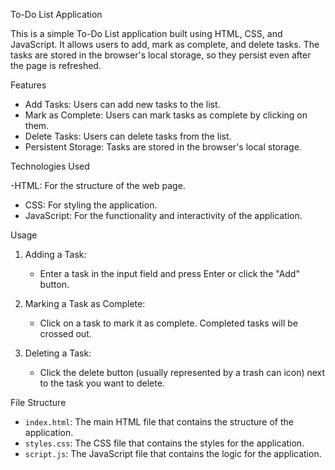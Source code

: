 To-Do List Application

This is a simple To-Do List application built using HTML, CSS, and JavaScript. It allows users to add, mark as complete, and delete tasks. The tasks are stored in the browser's local storage, so they persist even after the page is refreshed.

Features

- Add Tasks: Users can add new tasks to the list.
- Mark as Complete: Users can mark tasks as complete by clicking on them.
- Delete Tasks: Users can delete tasks from the list.
- Persistent Storage: Tasks are stored in the browser's local storage.

Technologies Used

-HTML: For the structure of the web page.
- CSS: For styling the application.
- JavaScript: For the functionality and interactivity of the application.

Usage

1. Adding a Task:
   - Enter a task in the input field and press Enter or click the "Add" button.

2. Marking a Task as Complete:
   - Click on a task to mark it as complete. Completed tasks will be crossed out.

3. Deleting a Task:
   - Click the delete button (usually represented by a trash can icon) next to the task you want to delete.


File Structure

- `index.html`: The main HTML file that contains the structure of the application.
- `styles.css`: The CSS file that contains the styles for the application.
- `script.js`: The JavaScript file that contains the logic for the application.


